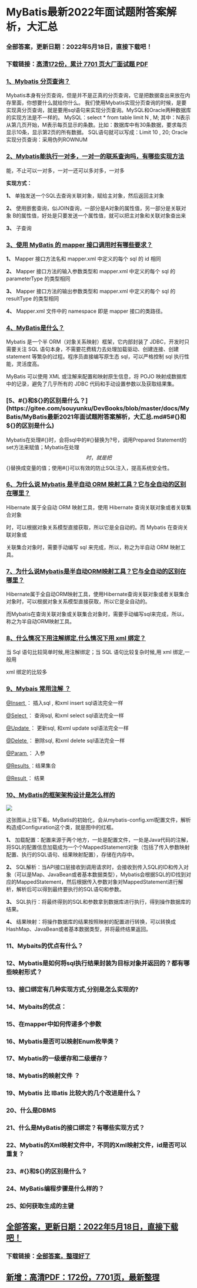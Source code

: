 # MyBatis最新2022年面试题附答案解析，大汇总


### 全部答案，更新日期：2022年5月18日，直接下载吧！

### 下载链接：[高清172份，累计 7701 页大厂面试题  PDF](https://gitee.com/souyunku/DevBooks/blob/master/docs/index.md)



### [1、Mybatis 分页查询？](https://gitee.com/souyunku/DevBooks/blob/master/docs/MyBatis/MyBatis最新2021年面试题附答案解析，大汇总.md#1mybatis-分页查询)  


Mybatis本身有分页查询，但是并不是正真的分页查询，它是把数据查出来放在内存里面，你想要什么就给你什么。 我们使用Mybatis实现分页查询的时候，是要实现真分页查询，就是要用sql语句来实现分页查询。MySQL和Oracle两种数据库的实现方法是不一样的。 MySQL：select * from table limit N , M; 其中：N表示从第几页开始，M表示每页显示的条数。比如：数据库中有30条数据，要求每页显示10条，显示第2页的所有数据。 SQL语句就可以写成：Limit 10 , 20; Oracle实现分页查询：采用伪列ROWNUM


### [2、Mybatis能执行一对多，一对一的联系查询吗，有哪些实现方法](https://gitee.com/souyunku/DevBooks/blob/master/docs/MyBatis/MyBatis最新2021年面试题附答案解析，大汇总.md#2mybatis能执行一对多一对一的联系查询吗有哪些实现方法)  


能，不止可以一对多，一对一还可以多对多，一对多

**实现方式：**

**1、** 单独发送一个SQL去查询关联对象，赋给主对象，然后返回主对象

**2、** 使用嵌套查询，似JOIN查询，一部分是A对象的属性值，另一部分是关联对 象 B的属性值，好处是只要发送一个属性值，就可以把主对象和关联对象查出来

**3、** 子查询


### [3、使用 MyBatis 的 mapper 接口调用时有哪些要求？](https://gitee.com/souyunku/DevBooks/blob/master/docs/MyBatis/MyBatis最新2021年面试题附答案解析，大汇总.md#3使用-mybatis-的-mapper-接口调用时有哪些要求)  


**1、** Mapper 接口方法名和 mapper.xml 中定义的每个 sql 的 id 相同

**2、** Mapper 接口方法的输入参数类型和 mapper.xml 中定义的每个 sql 的 parameterType 的类型相同

**3、** Mapper 接口方法的输出参数类型和 mapper.xml 中定义的每个 sql 的 resultType 的类型相同

**4、** Mapper.xml 文件中的 namespace 即是 mapper 接口的类路径。


### [4、MyBatis是什么？](https://gitee.com/souyunku/DevBooks/blob/master/docs/MyBatis/MyBatis最新2021年面试题附答案解析，大汇总.md#4mybatis是什么)  


Mybatis 是一个半 ORM（对象关系映射）框架，它内部封装了 JDBC，开发时只需要关注 SQL 语句本身，不需要花费精力去处理加载驱动、创建连接、创建statement 等繁杂的过程。程序员直接编写原生态 sql，可以严格控制 sql 执行性能，灵活度高。

MyBatis 可以使用 XML 或注解来配置和映射原生信息，将 POJO 映射成数据库中的记录，避免了几乎所有的 JDBC 代码和手动设置参数以及获取结果集。


### [5、#{}和${}的区别是什么？](https://gitee.com/souyunku/DevBooks/blob/master/docs/MyBatis/MyBatis最新2021年面试题附答案解析，大汇总.md#5#{}和${}的区别是什么)  


Mybatis在处理#{}时，会将sql中的#{}替换为?号，调用Prepared Statement的set方法来赋值；Mybatis在处理$${}时，就是把$${}替换成变量的值；使用#{}可以有效的防止SQL注入，提高系统安全性。


### [6、为什么说 Mybatis 是半自动 ORM 映射工具？它与全自动的区别在哪里？](https://gitee.com/souyunku/DevBooks/blob/master/docs/MyBatis/MyBatis最新2021年面试题附答案解析，大汇总.md#6为什么说-mybatis-是半自动-orm-映射工具它与全自动的区别在哪里)  


Hibernate 属于全自动 ORM 映射工具，使用 Hibernate 查询关联对象或者关联集合对象

时，可以根据对象关系模型直接获取，所以它是全自动的。而 Mybatis 在查询关联对象或

关联集合对象时，需要手动编写 sql 来完成，所以，称之为半自动 ORM 映射工具。


### [7、为什么说Mybatis是半自动ORM映射工具？它与全自动的区别在哪里？](https://gitee.com/souyunku/DevBooks/blob/master/docs/MyBatis/MyBatis最新2021年面试题附答案解析，大汇总.md#7为什么说mybatis是半自动orm映射工具它与全自动的区别在哪里)  


Hibernate属于全自动ORM映射工具，使用Hibernate查询关联对象或者关联集合对象时，可以根据对象关系模型直接获取，所以它是全自动的。

而Mybatis在查询关联对象或关联集合对象时，需要手动编写sql来完成，所以，称之为半自动ORM映射工具。


### [8、什么情况下用注解绑定,什么情况下用 xml 绑定？](https://gitee.com/souyunku/DevBooks/blob/master/docs/MyBatis/MyBatis最新2021年面试题附答案解析，大汇总.md#8什么情况下用注解绑定,什么情况下用-xml-绑定)  


当 Sql 语句比较简单时候,用注解绑定；当 SQL 语句比较复杂时候,用 xml 绑定,一般用

xml 绑定的比较多


### [9、Mybais 常用注解 ？](https://gitee.com/souyunku/DevBooks/blob/master/docs/MyBatis/MyBatis最新2021年面试题附答案解析，大汇总.md#9mybais-常用注解-)  


[@Insert ](/Insert ) ： 插入sql , 和xml insert sql语法完全一样

[@Select ](/Select ) ： 查询sql, 和xml select sql语法完全一样

[@Update ](/Update ) ： 更新sql, 和xml update sql语法完全一样

[@Delete ](/Delete ) ： 删除sql, 和xml delete sql语法完全一样

[@Param ](/Param ) ： 入参

[@Results ](/Results ) ：结果集合

[@Result ](/Result ) ： 结果


### [10、MyBatis的框架架构设计是怎么样的](https://gitee.com/souyunku/DevBooks/blob/master/docs/MyBatis/MyBatis最新2021年面试题附答案解析，大汇总.md#10mybatis的框架架构设计是怎么样的)  


![](https://gitee.com/souyunkutech/souyunku-home/raw/master/images/souyunku-web/2020/5/2/041/14/55_3.png#alt=55%5C_3.png)

这张图从上往下看。MyBatis的初始化，会从mybatis-config.xml配置文件，解析构造成Configuration这个类，就是图中的红框。

**1、** 加载配置：配置来源于两个地方，一处是配置文件，一处是Java代码的注解，将SQL的配置信息加载成为一个个MappedStatement对象（包括了传入参数映射配置、执行的SQL语句、结果映射配置），存储在内存中。

**2、** SQL解析：当API接口层接收到调用请求时，会接收到传入SQL的ID和传入对象（可以是Map、JavaBean或者基本数据类型），Mybatis会根据SQL的ID找到对应的MappedStatement，然后根据传入参数对象对MappedStatement进行解析，解析后可以得到最终要执行的SQL语句和参数。

**3、** SQL执行：将最终得到的SQL和参数拿到数据库进行执行，得到操作数据库的结果。

**4、** 结果映射：将操作数据库的结果按照映射的配置进行转换，可以转换成HashMap、JavaBean或者基本数据类型，并将最终结果返回。


### 11、Mybaits的优点有什么？
### 12、Mybatis是如何将sql执行结果封装为目标对象并返回的？都有哪些映射形式？
### 13、接口绑定有几种实现方式,分别是怎么实现的?
### 14、Mybaits的优点：
### 15、在mapper中如何传递多个参数
### 16、Mybatis是否可以映射Enum枚举类？
### 17、Mybatis的一级缓存和二级缓存？
### 18、Mybatis的映射文件 ？
### 19、Mybatis 比 IBatis 比较大的几个改进是什么？
### 20、什么是DBMS
### 21、什么是MyBatis的接口绑定？有哪些实现方式？
### 22、Mybatis的Xml映射文件中，不同的Xml映射文件，id是否可以重复？
### 23、#{}和${}的区别是什么？
### 24、MyBatis编程步骤是什么样的？
### 25、如何获取生成的主键





## [全部答案，更新日期：2022年5月18日，直接下载吧！](https://gitee.com/souyunku/DevBooks/blob/master/docs/daan.md)

### 下载链接：[全部答案，整理好了](https://gitee.com/souyunku/DevBooks/blob/master/docs/daan.md)




## [新增：高清PDF：172份，7701页，最新整理](https://gitee.com/souyunku/DevBooks/blob/master/docs/daan.md)




